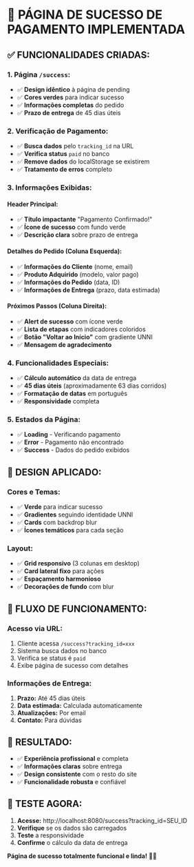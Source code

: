 # 🎉 PÁGINA DE SUCESSO DE PAGAMENTO IMPLEMENTADA

## ✅ **FUNCIONALIDADES CRIADAS:**

### **1. Página `/success`:**
- ✅ **Design idêntico** à página de pending
- ✅ **Cores verdes** para indicar sucesso
- ✅ **Informações completas** do pedido
- ✅ **Prazo de entrega** de 45 dias úteis

### **2. Verificação de Pagamento:**
- ✅ **Busca dados** pelo `tracking_id` na URL
- ✅ **Verifica status** `paid` no banco
- ✅ **Remove dados** do localStorage se existirem
- ✅ **Tratamento de erros** completo

### **3. Informações Exibidas:**

#### **Header Principal:**
- ✅ **Título impactante** "Pagamento Confirmado!"
- ✅ **Ícone de sucesso** com fundo verde
- ✅ **Descrição clara** sobre prazo de entrega

#### **Detalhes do Pedido (Coluna Esquerda):**
- ✅ **Informações do Cliente** (nome, email)
- ✅ **Produto Adquirido** (modelo, valor pago)
- ✅ **Informações do Pedido** (data, ID)
- ✅ **Informações de Entrega** (prazo, data estimada)

#### **Próximos Passos (Coluna Direita):**
- ✅ **Alert de sucesso** com ícone verde
- ✅ **Lista de etapas** com indicadores coloridos
- ✅ **Botão "Voltar ao Início"** com gradiente UNNI
- ✅ **Mensagem de agradecimento**

### **4. Funcionalidades Especiais:**
- ✅ **Cálculo automático** da data de entrega
- ✅ **45 dias úteis** (aproximadamente 63 dias corridos)
- ✅ **Formatação de datas** em português
- ✅ **Responsividade** completa

### **5. Estados da Página:**
- ✅ **Loading** - Verificando pagamento
- ✅ **Error** - Pagamento não encontrado
- ✅ **Success** - Dados do pedido exibidos

## 🎨 **DESIGN APLICADO:**

### **Cores e Temas:**
- ✅ **Verde** para indicar sucesso
- ✅ **Gradientes** seguindo identidade UNNI
- ✅ **Cards** com backdrop blur
- ✅ **Ícones temáticos** para cada seção

### **Layout:**
- ✅ **Grid responsivo** (3 colunas em desktop)
- ✅ **Card lateral fixo** para ações
- ✅ **Espaçamento harmonioso**
- ✅ **Decorações de fundo** com blur

## 🔄 **FLUXO DE FUNCIONAMENTO:**

### **Acesso via URL:**
1. Cliente acessa `/success?tracking_id=xxx`
2. Sistema busca dados no banco
3. Verifica se status é `paid`
4. Exibe página de sucesso com detalhes

### **Informações de Entrega:**
1. **Prazo:** Até 45 dias úteis
2. **Data estimada:** Calculada automaticamente
3. **Atualizações:** Por email
4. **Contato:** Para dúvidas

## 🎯 **RESULTADO:**
- ✅ **Experiência profissional** e completa
- ✅ **Informações claras** sobre entrega
- ✅ **Design consistente** com o resto do site
- ✅ **Funcionalidade robusta** e confiável

## 🧪 **TESTE AGORA:**
1. **Acesse:** http://localhost:8080/success?tracking_id=SEU_ID
2. **Verifique** se os dados são carregados
3. **Teste** a responsividade
4. **Confirme** o cálculo da data de entrega

**Página de sucesso totalmente funcional e linda!** 🎉✨
